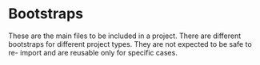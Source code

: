 # Bootstraps

These are the main files to be included in a project. There are different
bootstraps for different project types. They are not expected to be safe to re-
import and are reusable only for specific cases.
